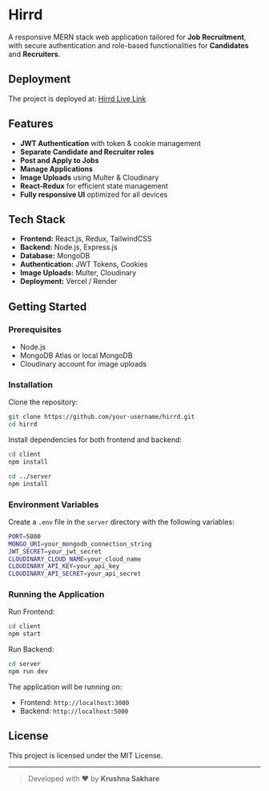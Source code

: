 # Hirrd

A responsive MERN stack web application tailored for **Job Recruitment**, with secure authentication and role-based functionalities for **Candidates** and **Recruiters**.

## Deployment

The project is deployed at: [Hirrd Live Link](https://your-hirrd-live-link.com)

## Features

-  **JWT Authentication** with token & cookie management
-  **Separate Candidate and Recruiter roles**
-  **Post and Apply to Jobs**
-  **Manage Applications**
-  **Image Uploads** using Multer & Cloudinary
-  **React-Redux** for efficient state management
-  **Fully responsive UI** optimized for all devices

## Tech Stack

- **Frontend:** React.js, Redux, TailwindCSS
- **Backend:** Node.js, Express.js
- **Database:** MongoDB
- **Authentication:** JWT Tokens, Cookies
- **Image Uploads:** Multer, Cloudinary
- **Deployment:** Vercel / Render

## Getting Started

### Prerequisites
- Node.js
- MongoDB Atlas or local MongoDB
- Cloudinary account for image uploads

### Installation

Clone the repository:

```bash
git clone https://github.com/your-username/hirrd.git
cd hirrd
```

Install dependencies for both frontend and backend:

```bash
cd client
npm install

cd ../server
npm install
```

### Environment Variables

Create a `.env` file in the `server` directory with the following variables:

```bash
PORT=5000
MONGO_URI=your_mongodb_connection_string
JWT_SECRET=your_jwt_secret
CLOUDINARY_CLOUD_NAME=your_cloud_name
CLOUDINARY_API_KEY=your_api_key
CLOUDINARY_API_SECRET=your_api_secret
```

### Running the Application

Run Frontend:

```bash
cd client
npm start
```

Run Backend:

```bash
cd server
npm run dev
```

The application will be running on:

- Frontend: `http://localhost:3000`
- Backend: `http://localhost:5000`

## License

This project is licensed under the MIT License.

---

> Developed with ❤️ by **Krushna Sakhare**
